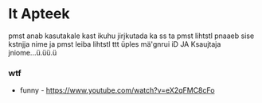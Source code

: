 # It Apteek
pmst anab kasutakale kast ikuhu jirjkutada ka ss ta pmst lihtstl pnaaeb sise kstnjja nime ja pmst leiba lihtstl ttt üples mä'gnrui iD JA Ksaujtaja jniome...ü.üü.ü

### wtf
- funny - https://www.youtube.com/watch?v=eX2qFMC8cFo